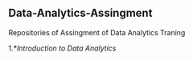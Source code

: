 ## Data-Analytics-Assingment
Repositories of Assingment of Data Analytics Traning

1.**Introduction to Data Analytics*
